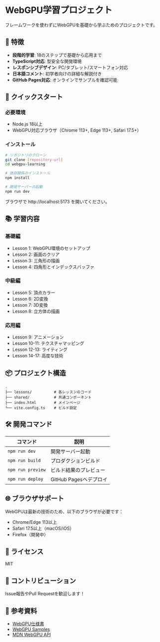# WebGPU学習プロジェクト

フレームワークを使わずにWebGPUを基礎から学ぶためのプロジェクトです。

## 🎯 特徴

- **段階的学習**: 18のステップで基礎から応用まで
- **TypeScript対応**: 型安全な開発環境
- **レスポンシブデザイン**: PC/タブレット/スマートフォン対応
- **日本語コメント**: 初学者向けの詳細な解説付き
- **GitHub Pages対応**: オンラインでサンプルを確認可能

## 🚀 クイックスタート

### 必要環境
- Node.js 18以上
- WebGPU対応ブラウザ（Chrome 113+, Edge 113+, Safari 17.5+）

### インストール
```bash
# リポジトリのクローン
git clone [repository-url]
cd webgpu-learning

# 依存関係のインストール
npm install

# 開発サーバーの起動
npm run dev
```

ブラウザで http://localhost:5173 を開いてください。

## 📚 学習内容

### 基礎編
- Lesson 1: WebGPU環境のセットアップ
- Lesson 2: 画面のクリア
- Lesson 3: 三角形の描画
- Lesson 4: 四角形とインデックスバッファ

### 中級編
- Lesson 5: 頂点カラー
- Lesson 6: 2D変換
- Lesson 7: 3D変換
- Lesson 8: 立方体の描画

### 応用編
- Lesson 9: アニメーション
- Lesson 10-11: テクスチャマッピング
- Lesson 12-13: ライティング
- Lesson 14-17: 高度な技術

## 📦 プロジェクト構造

```
.
├── lessons/          # 各レッスンのコード
├── shared/           # 共通コンポーネント
├── index.html        # メインページ
└── vite.config.ts    # ビルド設定
```

## 🛠️ 開発コマンド

| コマンド | 説明 |
|---------|------|
| `npm run dev` | 開発サーバー起動 |
| `npm run build` | プロダクションビルド |
| `npm run preview` | ビルド結果のプレビュー |
| `npm run deploy` | GitHub Pagesへデプロイ |

## 🌐 ブラウザサポート

WebGPUは最新の技術のため、以下のブラウザが必要です：

- Chrome/Edge 113以上
- Safari 17.5以上（macOS/iOS）
- Firefox（開発中）

## 📝 ライセンス

MIT

## 🤝 コントリビューション

Issue報告やPull Requestを歓迎します！

## 📖 参考資料

- [WebGPU仕様書](https://www.w3.org/TR/webgpu/)
- [WebGPU Samples](https://webgpu.github.io/webgpu-samples/)
- [MDN WebGPU API](https://developer.mozilla.org/en-US/docs/Web/API/WebGPU_API)